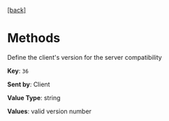 [[back]](../CSP.md#header-keys)
# Methods
Define the client's version for the server compatibility

**Key**: `36`

**Sent by**: Client

**Value Type**: string

**Values**: valid version number